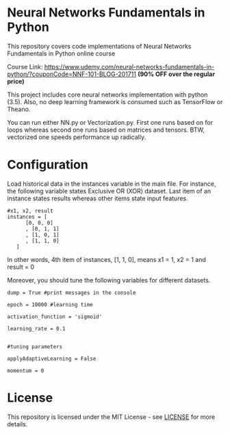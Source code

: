 # Neural Networks Fundamentals in Python

This repository covers code implementations of Neural Networks Fundamentals in Python online course

Course Link: https://www.udemy.com/neural-networks-fundamentals-in-python/?couponCode=NNF-101-BLOG-201711 **(90% OFF over the regular price)**

This project includes core neural networks implementation with python (3.5). Also, no deep learning framework is consumed such as TensorFlow or Theano.

You can run either NN.py or Vectorization.py. First one runs based on for loops whereas second one runs based on matrices and tensors. BTW, vectorized one speeds performance up radically.

# Configuration

Load historical data in the instances variable in the main file. For instance, the following variable states Exclusive OR (XOR) dataset. Last item of an instance states results whereas other items state input features.

```
#x1, x2, result
instances = [
      [0, 0, 0]
      , [0, 1, 1]
      , [1, 0, 1]
      , [1, 1, 0]
   ] 
```

In other words, 4th item of instances, [1, 1, 0], means x1 = 1, x2 = 1 and result = 0

Moreover, you should tune the following variables for different datasets.

```
dump = True #print messages in the console

epoch = 10000 #learning time

activation_function = 'sigmoid'

learning_rate = 0.1


#tuning parameters

applyAdaptiveLearning = False

momentum = 0
```

# License

This repository is licensed under the MIT License - see [LICENSE](https://github.com/serengil/neural-networks-py/blob/master/LICENSE) for more details.
